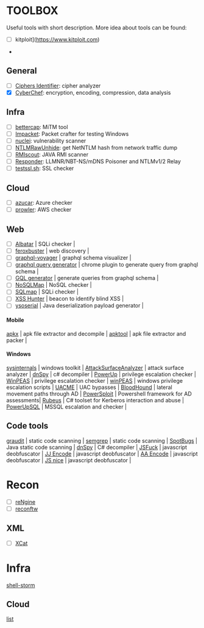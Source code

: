 # TOOLBOX

Useful tools with short description.
More idea about tools can be found:
- [ ] kitploit](https://www.kitploit.com)
- 

## General

- [ ] [Ciphers Identifier](https://www.boxentriq.com/code-breaking/cipher-identifier): cipher analyzer
- [x] [CyberChef](https://gchq.github.io/CyberChef/): encryption, encoding, compression, data analysis

## Infra

- [ ] [bettercap](https://github.com/bettercap/bettercap): MiTM tool
- [ ] [Impacket](https://github.com/SecureAuthCorp/impacket): Packet crafter for testing Windows
- [ ] [nuclei](https://github.com/projectdiscovery/nuclei): vulnerability scanner
- [ ] [NTLMRawUnhide](https://github.com/mlgualtieri/NTLMRawUnhide): get NetNTLM hash from network traffic dump
- [ ] [RMIscout](https://github.com/BishopFox/rmiscout): JAVA RMI scanner
- [ ] [Responder](https://github.com/lgandx/Responder.git): LLMNR/NBT-NS/mDNS Poisoner and NTLMv1/2 Relay
- [ ] [testssl.sh](https://github.com/drwetter/testssl.sh): SSL checker

## Cloud

- [ ] [azucar](https://github.com/nccgroup/azucar): Azure checker
- [ ] [prowler](https://github.com/toniblyx/prowler): AWS checker

## Web

- [ ] [Albatar](https://github.com/lanjelot/albatar) | SQLi checker |
- [ ] [feroxbuster](https://github.com/epi052/feroxbuster) | web discovery |
- [ ] [graphql-voyager](https://apis.guru/graphql-voyager/) | graphql schema visualizer |
- [ ] [graphql query generator](https://chrome.google.com/webstore/detail/graphql-query-generator/jmdpimbhelkmbpgdkjgapkegfapaapej) | chrome plugin to generate query from graphql schema |
- [ ] [GQL generator](https://github.com/timqian/gql-generator) | generate queries from graphql schema |
- [ ] [NoSQLMap](https://github.com/codingo/NoSQLMap) | NoSQL checker |
- [ ] [SQLmap](https://github.com/sqlmapproject/sqlmap) | SQLi checker |
- [ ] [XSS Hunter](https://xsshunter.com/) | beacon to identify blind XSS |
- [ ] [ysoserial](https://github.com/frohoff/ysoserial) | Java deserialization payload generator |

#### Mobile

[apkx](https://github.com/b-mueller/apkx) | apk file extractor and decompile |
[apktool](https://github.com/iBotPeaches/Apktool) | apk file extractor and packer |

#### Windows

[sysinternals](https://docs.microsoft.com/en-us/sysinternals/) | windows toolkit |
[AttackSurfaceAnalyzer](https://github.com/microsoft/AttackSurfaceAnalyzer) | attack surface analyzer |
[dnSpy](https://github.com/dnSpy/dnSpy) | c# decompiler |
[PowerUp](https://github.com/PowerShellMafia/PowerSploit/tree/master/Privesc) | privilege escalation checker |
[WinPEAS](https://github.com/carlospolop/PEASS-ng/tree/master/winPEAS) | privilege escalation checker |
[winPEAS](https://github.com/carlospolop/privilege-escalation-awesome-scripts-suite/tree/master/winPEAS) | windows privilege escalation scripts |
[UACME](https://github.com/hfiref0x/UACME) | UAC bypasses |
[BloodHound](https://github.com/BloodHoundAD/BloodHound) | lateral movement paths through AD |
[PowerSploit](https://github.com/PowerShellMafia/PowerSploit) | Powershell framework for AD assessments|
[Rubeus](https://github.com/GhostPack/Rubeus) | C# toolset for Kerberos interaction and abuse |
[PowerUpSQL](https://github.com/NetSPI/PowerUpSQL) | MSSQL escalation and checker |

## Code tools

[graudit](https://github.com/wireghoul/graudit) | static code scanning |
[semgrep](https://github.com/returntocorp/semgrep) | static code scanning |
[SpotBugs](https://spotbugs.github.io/) | Java static code scanning |
[dnSpy](https://github.com/dnSpy/dnSpy) | C# decompiler | 
[JSFuck](http://www.jsfuck.com/) | javascript deobfuscator |
[JJ Encode](https://utf-8.jp/public/jjencode.html) | javascript deobfuscator |
[AA Encode](https://utf-8.jp/public/aaencode.html) | javascript deobfuscator |
[JS nice](http://www.jsnice.org/) | javascript deobfuscator |

# Recon

- [ ] [reNgine](https://github.com/yogeshojha/rengine)
- [ ] [reconftw](https://github.com/six2dez/reconftw)

## XML

- [ ] [XCat](https://github.com/orf/xcat)

# Infra

[shell-storm](http://shell-storm.org/shellcode/)

## Cloud

[list](https://github.com/toniblyx/my-arsenal-of-aws-security-tools)
